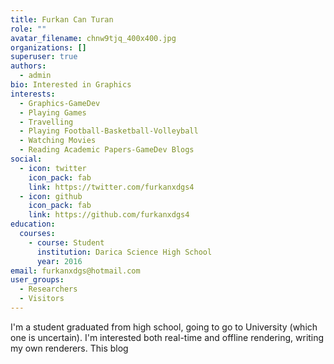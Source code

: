 ```yaml
---
title: Furkan Can Turan
role: ""
avatar_filename: chnw9tjq_400x400.jpg
organizations: []
superuser: true
authors:
  - admin
bio: Interested in Graphics
interests:
  - Graphics-GameDev
  - Playing Games
  - Travelling
  - Playing Football-Basketball-Volleyball
  - Watching Movies
  - Reading Academic Papers-GameDev Blogs
social:
  - icon: twitter
    icon_pack: fab
    link: https://twitter.com/furkanxdgs4
  - icon: github
    icon_pack: fab
    link: https://github.com/furkanxdgs4
education:
  courses:
    - course: Student
      institution: Darica Science High School
      year: 2016
email: furkanxdgs@hotmail.com
user_groups:
  - Researchers
  - Visitors
---
```

I'm a student graduated from high school, going to go to University (which one is uncertain). I'm interested both real-time and offline rendering, writing my own renderers. This blog
